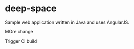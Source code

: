# deep-space
Sample web application written in Java and uses AngularJS.

MOre change

Trigger CI build
